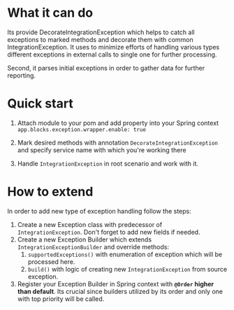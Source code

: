 # What it can do

Its provide DecorateIntegrationException which helps to catch all exceptions to marked methods and decorate them with
common IntegrationException. It uses to minimize efforts of handling various types different exceptions in external
calls to single one for further processing.

Second, it parses initial exceptions in order to gather data for further reporting.

# Quick start

1. Attach module to your pom and add property into your Spring context
   ```app.blocks.exception.wrapper.enable: true ```

2. Mark desired methods with annotation ```DecorateIntegrationException``` and specify service name with which you're
   working there
3. Handle ```IntegrationException``` in root scenario and work with it.

# How to extend

In order to add new type of exception handling follow the steps:

1. Create a new Exception class with predecessor of `IntegrationException`. Don't forget to add new fields if needed.
2. Create a new Exception Builder which extends `IntegrationExceptionBuilder` and override methods:
   1. `supportedExceptions()` with enumeration of exception which will be processed here.
   2. `build()` with logic of creating new `IntegrationException` from source exception.
3. Register your Exception Builder in Spring context with **`@Order` higher than default**. Its crucial since builders
   utilized by its order and only one with top priority will be called.
